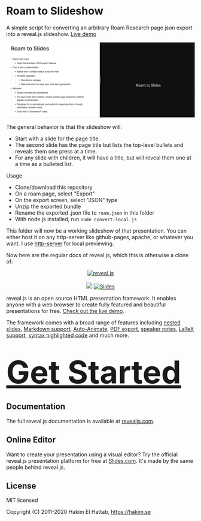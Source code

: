# Roam to Slideshow

A simple script for converting an arbitrary Roam Research page json export into a reveal.js slideshow. [Live demo](https://danfinlay.github.io/roam-to-slides/)

![demonstration gif](./demonstration.gif)

The general behavior is that the slideshow will:
- Start with a slide for the page title
- The second slide has the page title but lists the top-level bullets and reveals them one press at a time.
- For any slide with children, it will have a title, but will reveal them one at a time as a bulleted list.

Usage
- Clone/download this repository
- On a roam page, select "Export"
- On the export screen, select "JSON" type
- Unzip the exported bundle
- Rename the exported .json file to `roam.json` in this folder
- With node.js installed, run `node convert-local.js`

This folder will now be a working slideshow of that presentation. You can either host it on any http-server like github-pages, apache, or whatever you want. I use [http-server](https://www.npmjs.com/package/http-server) for local previewing.

Now here are the regular docs of reveal.js, which this is otherwise a clone of:

<p align="center">
  <a href="https://revealjs.com">
  <img src="https://hakim-static.s3.amazonaws.com/reveal-js/logo/v1/reveal-black-text.svg" alt="reveal.js" width="450">
  </a>
  <br><br>
  <a href="https://github.com/hakimel/reveal.js/actions"><img src="https://github.com/hakimel/reveal.js/workflows/tests/badge.svg"></a>
  <a href="https://slides.com/"><img src="https://s3.amazonaws.com/static.slid.es/images/slides-github-banner-320x40.png?1" alt="Slides" width="160" height="20"></a>
</p>

reveal.js is an open source HTML presentation framework. It enables anyone with a web browser to create fully featured and beautiful presentations for free. [Check out the live demo](https://revealjs.com/).

The framework comes with a broad range of features including [nested slides](https://revealjs.com/vertical-slides/), [Markdown support](https://revealjs.com/markdown/), [Auto-Animate](https://revealjs.com/auto-animate/), [PDF export](https://revealjs.com/pdf-export/), [speaker notes](https://revealjs.com/speaker-view/), [LaTeX support](https://revealjs.com/math/), [syntax highlighted code](https://revealjs.com/code/) and much more.

<h1>
  <a href="https://revealjs.com/installation" style="font-size: 3em;">Get Started</a>
</h1>

## Documentation
The full reveal.js documentation is available at [revealjs.com](https://revealjs.com).

## Online Editor
Want to create your presentation using a visual editor? Try the official reveal.js presentation platform for free at [Slides.com](https://slides.com). It's made by the same people behind reveal.js.

## License

MIT licensed

Copyright (C) 2011-2020 Hakim El Hattab, https://hakim.se
